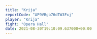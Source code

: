 ```yaml
---
title: "Krija"
reportCode: "AP9VBgb76dTW3Fxj"
player: "Krija"
fight: "Opera Hall"
date: 2021-08-30T19:10:09.637000+00:00
---
```

